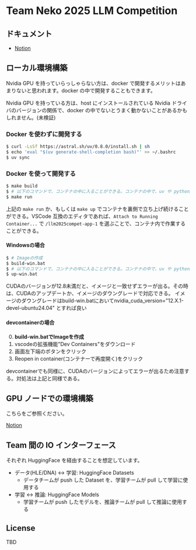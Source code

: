 # Team Neko 2025 LLM Competition

## ドキュメント

- [Notion](https://www.notion.so/Team-22a9dd6b4cc28015850dc9a4d2314393)

## ローカル環境構築

Nvidia GPU を持っていらっしゃらない方は、docker で開発するメリットはあまりないと思われます。docker の中で開発することもできます。

Nvidia GPU を持っている方は、host にインストールされている Nvidia ドライバのバージョンの関係で、docker の中でないとうまく動かないことがあるかもしれません。(未検証)

### Docker を使わずに開発する

```bash
$ curl -LsSf https://astral.sh/uv/0.8.0/install.sh | sh
$ echo 'eval "$(uv generate-shell-completion bash)"' >> ~/.bashrc
$ uv sync
```

### Docker を使って開発する

```bash
$ make build
$ # 以下のコマンドで、コンテナの中に入ることができる。コンテナの中で、uv や python3 等のコマンドを実行することができる。
$ make run
```

上記の `make run` か、もしくは `make up` でコンテナを裏側で立ち上げ続けることができる。VSCode 互換のエディタであれば、`Attach to Running Container...` で `/llm2025compet-app-1` を選ぶことで、コンテナ内で作業することができる。

#### Windowsの場合
```bash
$ # Imageの作成
$ build-win.bat
$ # 以下のコマンドで、コンテナの中に入ることができる。コンテナの中で、uv や python3 等のコマンドを実行することができる。
$ up-win.bat
```
CUDAのバージョンが12.8未満だと、イメージと一致せずエラーが出る。その時は、CUDAのアップデートか、イメージのダウングレードで対応できる。
イメージのダウングレードはbuild-win.batにおいてnvidia_cuda_version="12.X.1-devel-ubuntu24.04"
とすれば良い

#### devcontainerの場合
0. **build-win.batでImageを作成**
1. vscodeの拡張機能"Dev Containers"をダウンロード
2. 画面左下端のボタンをクリック
3. Reopen in container(コンテナーで再度開く)をクリック

devcontainerでも同様に、CUDAのバージョンによってエラーが出るため注意する。対処法は上記と同様である。

## GPU ノードでの環境構築

こちらをご参照ください。

[Notion](https://www.notion.so/2379dd6b4cc2803aac5eddbf87c7a436)

## Team 間の IO インターフェース

それぞれ HuggingFace を経由することを想定しています。

- データ(HLE/DNA) <-> 学習: HuggingFace Datasets
  - データチームが push した Dataset を、学習チームが pull して学習に使用する
- 学習 <-> 推論: HuggingFace Models
  - 学習チームが push したモデルを、推論チームが pull して推論に使用する

## License

TBD

